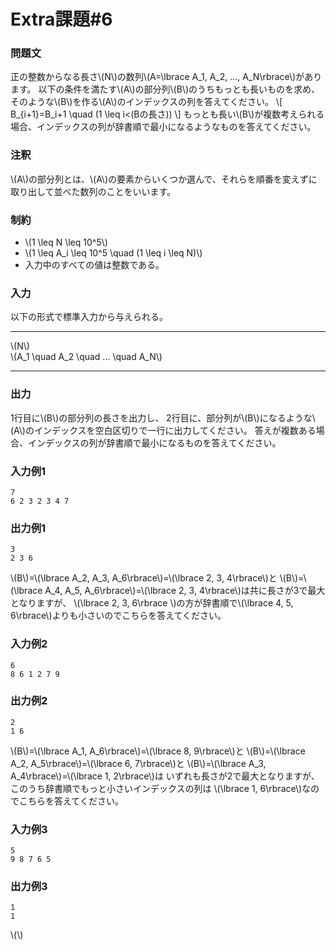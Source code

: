 # Extra課題#6

### 問題文
正の整数からなる長さ\\(N\\)の数列\\(A=\lbrace A_1, A_2, ..., A_N\rbrace\\)があります。
以下の条件を満たす\\(A\\)の部分列\\(B\\)のうちもっとも長いものを求め、そのような\\(B\\)を作る\\(A\\)のインデックスの列を答えてください。
\\[
    B_{i+1}=B_i+1 \quad (1 \leq i<(Bの長さ))
\\]
もっとも長い\\(B\\)が複数考えられる場合、インデックスの列が辞書順で最小になるようなものを答えてください。

### 注釈
\\(A\\)の部分列とは、\\(A\\)の要素からいくつか選んで、それらを順番を変えずに取り出して並べた数列のことをいいます。

### 制約
- \\(1 \leq N \leq 10^5\\)
- \\(1 \leq A_i \leq 10^5 \quad (1 \leq i \leq N)\\)
- 入力中のすべての値は整数である。

### 入力
以下の形式で標準入力から与えられる。

---

\\(N\\)  
\\(A_1 \quad A_2 \quad ... \quad A_N\\)

---


### 出力
1行目に\\(B\\)の部分列の長さを出力し、
2行目に、部分列が\\(B\\)になるような\\(A\\)のインデックスを空白区切りで一行に出力してください。
答えが複数ある場合、インデックスの列が辞書順で最小になるものを答えてください。

### 入力例1
```
7
6 2 3 2 3 4 7
```

### 出力例1
```
3
2 3 6
```
\\(B\\)=\\(\lbrace A_2, A_3, A_6\rbrace\\)=\\(\lbrace 2, 3, 4\rbrace\\)と
\\(B\\)=\\(\lbrace A_4, A_5, A_6\rbrace\\)=\\(\lbrace 2, 3, 4\rbrace\\)は共に長さが3で最大となりますが、
\\(\lbrace 2, 3, 6\rbrace \\)の方が辞書順で\\(\lbrace 4, 5, 6\rbrace\\)よりも小さいのでこちらを答えてください。


### 入力例2
```
6
8 6 1 2 7 9
```
### 出力例2
```
2
1 6
```
\\(B\\)=\\(\lbrace A_1, A_6\rbrace\\)=\\(\lbrace 8, 9\rbrace\\)と
\\(B\\)=\\(\lbrace A_2, A_5\rbrace\\)=\\(\lbrace 6, 7\rbrace\\)と
\\(B\\)=\\(\lbrace A_3, A_4\rbrace\\)=\\(\lbrace 1, 2\rbrace\\)は
いずれも長さが2で最大となりますが、このうち辞書順でもっと小さいインデックスの列は
\\(\lbrace 1, 6\rbrace\\)なのでこちらを答えてください。

### 入力例3
```
5
9 8 7 6 5
```
### 出力例3
```
1
1
```

\\(\\)